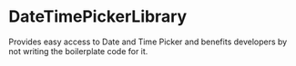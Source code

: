 # DateTimePickerLibrary
Provides easy access to Date and Time Picker and benefits developers by not writing the boilerplate code for it.
